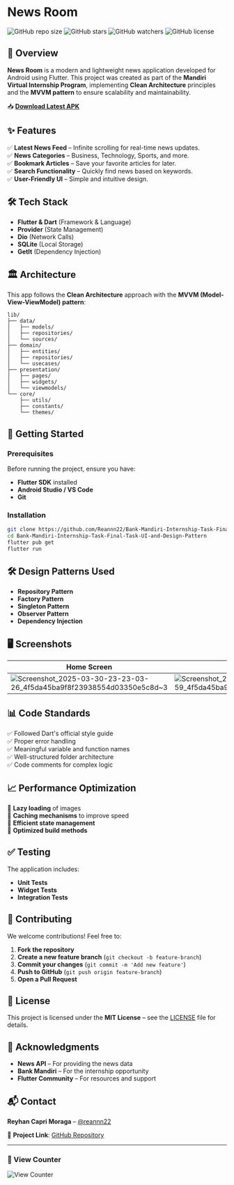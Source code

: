 # News Room
![GitHub repo size](https://img.shields.io/github/repo-size/Reannn22/Bank-Mandiri-Internship-Task-Final-Task-UI-and-Design-Pattern)
![GitHub stars](https://img.shields.io/github/stars/Reannn22/Bank-Mandiri-Internship-Task-Final-Task-UI-and-Design-Pattern?style=social)
![GitHub watchers](https://img.shields.io/github/watchers/Reannn22/Bank-Mandiri-Internship-Task-Final-Task-UI-and-Design-Pattern?style=social)
![GitHub license](https://img.shields.io/github/watchers//Bank-Mandiri-Internship-Task-Final-Task-UI-and-Design-Pattern/blob/master/LICENSE?style=social)

## 📌 Overview
**News Room** is a modern and lightweight news application developed for Android using Flutter. This project was created as part of the **Mandiri Virtual Internship Program**, implementing **Clean Architecture** principles and the **MVVM pattern** to ensure scalability and maintainability.

📥 **[Download Latest APK](https://www.mediafire.com/file/hw6lmuf4iv6ng3f/News_Room.apk/file)**

## ✨ Features
✅ **Latest News Feed** – Infinite scrolling for real-time news updates.  
✅ **News Categories** – Business, Technology, Sports, and more.  
✅ **Bookmark Articles** – Save your favorite articles for later.  
✅ **Search Functionality** – Quickly find news based on keywords.  
✅ **User-Friendly UI** – Simple and intuitive design.  

## 🛠️ Tech Stack
- **Flutter & Dart** (Framework & Language)
- **Provider** (State Management)
- **Dio** (Network Calls)
- **SQLite** (Local Storage)
- **GetIt** (Dependency Injection)

## 🏛️ Architecture
This app follows the **Clean Architecture** approach with the **MVVM (Model-View-ViewModel) pattern**:
```
lib/
├── data/
│   ├── models/
│   ├── repositories/
│   └── sources/
├── domain/
│   ├── entities/
│   ├── repositories/
│   └── usecases/
├── presentation/
│   ├── pages/
│   ├── widgets/
│   └── viewmodels/
└── core/
    ├── utils/
    ├── constants/
    └── themes/
```

## 🚀 Getting Started
### Prerequisites
Before running the project, ensure you have:
- **Flutter SDK** installed
- **Android Studio / VS Code**
- **Git**

### Installation
```sh
git clone https://github.com/Reannn22/Bank-Mandiri-Internship-Task-Final-Task-UI-and-Design-Pattern.git
cd Bank-Mandiri-Internship-Task-Final-Task-UI-and-Design-Pattern
flutter pub get
flutter run
```

## 🛠️ Design Patterns Used
- **Repository Pattern**
- **Factory Pattern**
- **Singleton Pattern**
- **Observer Pattern**
- **Dependency Injection**

## 🖥️ Screenshots
| Home Screen | Article Detail |
|-------------|---------------|
| ![Screenshot_2025-03-30-23-23-03-26_4f5da45ba9f8f23938554d03350e5c8d~3](https://github.com/user-attachments/assets/c43c49ff-ceb0-4356-b0ff-faf8f16c6f5f) | ![Screenshot_2025-03-30-23-23-12-59_4f5da45ba9f8f23938554d03350e5c8d~2](https://github.com/user-attachments/assets/df2c9f76-72df-41f7-b573-d5309e06ff62) |

## 📊 Code Standards
✅ Followed Dart's official style guide  
✅ Proper error handling  
✅ Meaningful variable and function names  
✅ Well-structured folder architecture  
✅ Code comments for complex logic  

## 📈 Performance Optimization
🔹 **Lazy loading** of images  
🔹 **Caching mechanisms** to improve speed  
🔹 **Efficient state management**  
🔹 **Optimized build methods**  

## ✅ Testing
The application includes:
- **Unit Tests**
- **Widget Tests**
- **Integration Tests**

## 🤝 Contributing
We welcome contributions! Feel free to:
1. **Fork the repository**
2. **Create a new feature branch** (`git checkout -b feature-branch`)
3. **Commit your changes** (`git commit -m 'Add new feature'`)
4. **Push to GitHub** (`git push origin feature-branch`)
5. **Open a Pull Request**

## 📜 License
This project is licensed under the **MIT License** – see the [LICENSE](https://github.com/Reannn22/Bank-Mandiri-Internship-Task-Final-Task-UI-and-Design-Pattern/blob/master/LICENSE) file for details.

## 📢 Acknowledgments
- **News API** – For providing the news data
- **Bank Mandiri** – For the internship opportunity
- **Flutter Community** – For resources and support

## 📬 Contact
**Reyhan Capri Moraga** – [@reannn22](https://github.com/Reannn22)

📌 **Project Link**: [GitHub Repository](https://github.com/Reannn22/Bank-Mandiri-Internship-Task-Final-Task-UI-and-Design-Pattern)

---
### 👀 View Counter
![View Counter](https://komarev.com/ghpvc/?username=Reannn22&label=Views&color=blue&style=plastic)
